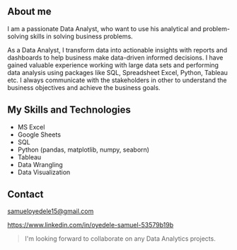 ## About me

I am a passionate Data Analyst, who want to use his analytical and problem-solving skills in solving business problems.

As a Data Analyst, I transform data into actionable insights with reports and dashboards to help business make data-driven informed decisions. I have gained valuable experience working with large data sets and performing data analysis using packages like SQL, Spreadsheet Excel, Python, Tableau etc. I always communicate with the stakeholders in other to understand the business objectives and achieve the business goals.

## My Skills and Technologies
* MS Excel
* Google Sheets
* SQL
* Python (pandas, matplotlib, numpy, seaborn)
* Tableau
* Data Wrangling
* Data Visualization

## Contact

samueloyedele15@gmail.com

https://www.linkedin.com/in/oyedele-samuel-53579b19b

> I'm looking forward to collaborate on any Data Analytics projects.

